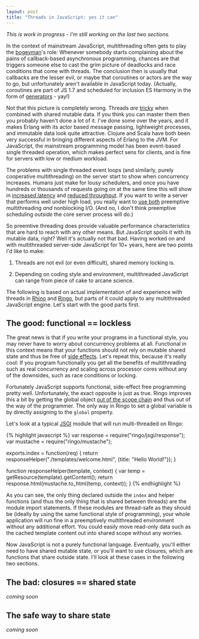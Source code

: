 ```yaml
---
layout: post
title: "Threads in JavaScript: yes it can"
---
```


*This is work in progress - I'm still working on the last two sections.*

In the context of mainstream JavaScript, multithreading often gets to
play the [bogeyman]'s role: Whenever somebody starts complaining about the
pains of callback-based asynchronous programming, chances are that triggers
someone else to cast the grim picture of deadlocks and race conditions that
come with threads. The conclusion then is usually that callbacks are the lesser
evil, or maybe that coroutines or actors are the way to go, but unfortunately
aren't available in JavaScript today. (Actually, coroutines are part of JS 1.7
and scheduled for inclusion ES Harmony in the form of [generators] - yay!)

Not that this picture is completely wrong. Threads *are* [tricky] when
combined with shared mutable data. If you think you can master them then you
probably haven't done a lot of it. I've done some over the years, and it makes
Erlang with its actor based message passing, lightweight processes, and
immutable data look quite attractive. Clojure and Scala have both been very
successful in bringing different aspects of Erlang to the JVM.
For JavaScript, the mainstream programming model has been event-based single
threaded operation, which makes perfect sens for clients, and is fine for
servers with low or medium workload.

The problems with single threaded event loops (and similarly, purely
cooperative multithreading) on the server start to show when concurrency
increases. Humans just make for lousy schedulers, and once you have
hundreds or thousands of requests
going on at the same time this will show in [increased latency] and [reduced throughput].
If you want to write a server that performs well under high load, you
really want to [use both] preemptive multithreading *and* nonblocking I/O. (And
no, I don't think preemptive scheduling *outside* the core server process
will do.)

So preemtive threading does provide valuable performance characteristics that
are hard to reach with any other means. But JavaScript spoils it with its
mutable data, right? Well it's actually not that bad. Having worked on and
with multithreaded server-side JavaScript for 10+ years, here are two points
I'd like to make:

1. Threads are not evil (or even difficult), shared memory locking is.

2. Depending on coding style and environment, multithreaded JavaScript can
   range from piece of cake to arcane science.

The following is based on actual implementation of and experience with threads
in [Rhino] and [Ringo], but parts of it could apply to any multithreaded
JavaScript engine. Let's start with the good parts first.

## The good: functional == lockless

The great news is that if you write your programs in a functional style, you
may never have to worry about concurrency problems at all. Functional in this
context means that your functions should not rely on mutable shared state and thus
be free of [side effects]. Let's repeat this, because it's really cool:
If you program functionally you get all the benefits of multithreading such
as real concurrency and scaling across processor cores without any of the
downsides, such as race conditions or locking.

Fortunately JavaScript supports functional, side-effect free
programming pretty well. Unfortunately, the exact opposite is just as true.
Ringo improves this a bit by getting the global object [out of the scope chain]
and thus out of the way of the programmer. The only
way in Ringo to set a global variable is by directly assigning to the `global`
property.

Let's look at a typical [JSGI] module that will run multi-threaded on Ringo:

{% highlight javascript %}
var response = require("ringo/jsgi/response");
var mustache = require("ringo/mustache");

exports.index = function(req) {
    return responseHelper("./templates/welcome.html",
        {title: "Hello World!"});
}

function responseHelper(template, context) {
    var temp = getResource(template).getContent();
    return response.html(mustache.to_html(temp, context));
}
{% endhighlight %}

As you can see, the only thing declared outside the `index` and helper functions
(and thus the only thing that is shared between threads) are the module import
statements. If these modules are thread-safe as they should be (ideally by
using the same functional style of programming), your whole application will
run fine in a preemptively multithreaded environment without any additional
effort. You could easily move read-only data such as the cached template
content out into shared scope without any worries.

Now JavaScript is not a purely functional language. Eventually, you'll either
need to have shared mutable state, or you'll want to use closures, which are
functions that share outside state. I'll look at these cases in the following
two sections.

## The bad: closures == shared state

*coming soon*

## The safe way to share state

*coming soon*

[bogeyman]: http://en.wikipedia.org/wiki/Bogeyman
[generators]: http://wiki.ecmascript.org/doku.php?id=harmony:generators
[tricky]: http://mailinator.blogspot.com/2009/06/beautiful-race-condition.html
[increased latency]: http://www.ostinelli.net/a-comparison-between-misultin-mochiweb-cowboy-nodejs-and-tornadoweb/
[reduced throughput]: http://amix.dk/blog/post/19577
[use both]: http://hns.github.com/2010/07/02/versatility.html
[side effects]: http://en.wikipedia.org/wiki/Side_effect_%28computer_science%29
[out of the scope chain]: http://hns.github.com/2010/07/30/modules.html
[jsgi]: http://hns.github.com/2010/07/02/versatility.html
[rhino]: http://www.mozilla.org/rhino/
[ringo]: http://ringojs.org/
[java.util.concurrent]: http://download.oracle.com/javase/6/docs/api/java/util/concurrent/package-summary.html

